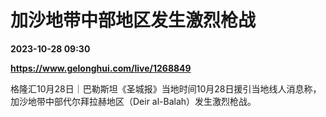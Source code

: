 # 加沙地带中部地区发生激烈枪战

**2023-10-28 09:30**

**https://www.gelonghui.com/live/1268849**

格隆汇10月28日｜巴勒斯坦《圣城报》当地时间10月28日援引当地线人消息称，加沙地带中部代尔拜拉赫地区（Deir al-Balah）发生激烈枪战。